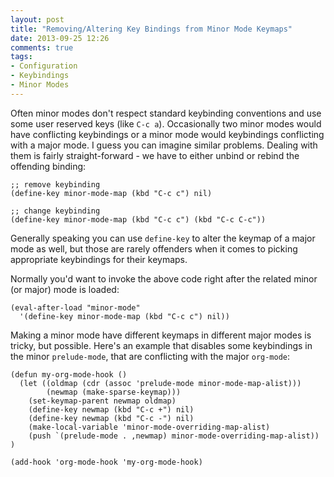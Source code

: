 ```yaml
---
layout: post
title: "Removing/Altering Key Bindings from Minor Mode Keymaps"
date: 2013-09-25 12:26
comments: true
tags:
- Configuration
- Keybindings
- Minor Modes
---
```


Often minor modes don't respect standard keybinding conventions and
use some user reserved keys (like `C-c a`). Occasionally two minor
modes would have conflicting keybindings or a minor mode would
keybindings conflicting with a major mode. I guess you can imagine
similar problems. Dealing with them is fairly straight-forward - we
have to either unbind or rebind the offending binding:

``` elisp
;; remove keybinding
(define-key minor-mode-map (kbd "C-c c") nil)

;; change keybinding
(define-key minor-mode-map (kbd "C-c c") (kbd "C-c C-c"))
```

Generally speaking you can use `define-key` to alter the keymap of a
major mode as well, but those are rarely offenders when it comes to
picking appropriate keybindings for their keymaps.

Normally you'd want to invoke the above code right after the related
minor (or major) mode is loaded:

``` elisp
(eval-after-load "minor-mode"
  '(define-key minor-mode-map (kbd "C-c c") nil))
```

Making a minor mode have different keymaps in different major modes is
tricky, but possible. Here's an example that disables some keybindings
in the minor `prelude-mode`, that are conflicting with the major
`org-mode`:

``` elisp
(defun my-org-mode-hook ()
  (let ((oldmap (cdr (assoc 'prelude-mode minor-mode-map-alist)))
        (newmap (make-sparse-keymap)))
    (set-keymap-parent newmap oldmap)
    (define-key newmap (kbd "C-c +") nil)
    (define-key newmap (kbd "C-c -") nil)
    (make-local-variable 'minor-mode-overriding-map-alist)
    (push `(prelude-mode . ,newmap) minor-mode-overriding-map-alist))
)

(add-hook 'org-mode-hook 'my-org-mode-hook)
```
